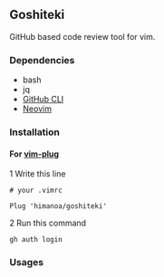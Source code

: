 ## Goshiteki

GitHub based code review tool for vim.

### Dependencies

- bash
- jq
- [GitHub CLI](https://github.com/cli/cli)
- [Neovim](https://github.com/neovim/neovim)

### Installation

#### For [vim-plug](https://github.com/junegunn/vim-plug)

1 Write this line
```
# your .vimrc

Plug 'himanoa/goshiteki'
```

2 Run this command
```
gh auth login
```

### Usages


